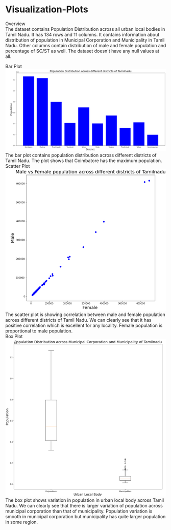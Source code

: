 # Visualization-Plots

Overview <br/>
The dataset contains Population Distribution across all urban local bodies in Tamil Nadu. It has 134 rows and 11 columns. It contains information about distribution of population in Municipal Corporation and Municipality in Tamil Nadu. Other columns contain distribution of male and female population and percentage of SC/ST as well. The dataset doesn't have any null values at all. <br/>

Bar Plot <br/>
![alt text](https://github.com/12AnkitASB/Visualization-Plots/blob/main/Plots/Bar%20Plot.png)
The bar plot contains population distribution across different districts of Tamil Nadu. The plot shows that Coimbatore has the maximum population. <br/>
Scatter Plot <br/>
![alt text](https://github.com/12AnkitASB/Visualization-Plots/blob/main/Plots/Scatter%20Plot.png)
The scatter plot is showing correlation between male and female population across different districts of Tamil Nadu. We can clearly see that it has positive correlation which is excellent for any locality. Female population is proportional to male population. <br/>
Box Plot <br/>
![alt text](https://github.com/12AnkitASB/Visualization-Plots/blob/main/Plots/Box%20Plot.png)
The box plot shows variation in population in urban local body across Tamil Nadu. We can clearly see that there is larger variation of population across  municipal corporation than that of municipality.  Population variation is smooth in municipal corporation but municipality has quite larger population in some region.
